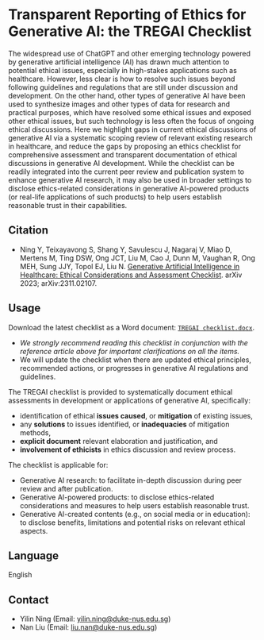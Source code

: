# Transparent Reporting of Ethics for Generative AI: the TREGAI Checklist

The widespread use of ChatGPT and other emerging technology powered by generative artificial intelligence (AI) has drawn much attention to potential ethical issues, especially in high-stakes applications such as healthcare. However, less clear is how to resolve such issues beyond following guidelines and regulations that are still under discussion and development. On the other hand, other types of generative AI have been used to synthesize images and other types of data for research and practical purposes, which have resolved some ethical issues and exposed other ethical issues, but such technology is less often the focus of ongoing ethical discussions. Here we highlight gaps in current ethical discussions of generative AI via a systematic scoping review of relevant existing research in healthcare, and reduce the gaps by proposing an ethics checklist for comprehensive assessment and transparent documentation of ethical discussions in generative AI development. While the checklist can be readily integrated into the current peer review and publication system to enhance generative AI research, it may also be used in broader settings to disclose ethics-related considerations in generative AI-powered products (or real-life applications of such products) to help users establish reasonable trust in their capabilities.

## Citation

- Ning Y, Teixayavong S, Shang Y, Savulescu J, Nagaraj V, Miao D, Mertens M, Ting DSW, Ong JCT, Liu M, Cao J, Dunn M, Vaughan R, Ong MEH, Sung JJY, Topol EJ, Liu N. [Generative Artificial Intelligence in Healthcare: Ethical Considerations and Assessment Checklist](https://arxiv.org/abs/2311.02107). arXiv 2023; arXiv:2311.02107.

## Usage

Download the latest checklist as a Word document: [`TREGAI checklist.docx`](https://github.com/nliulab/GenAI-Ethical-Checklist/releases/download/v1.0/TREGAI%20checklist.docx).

- *We strongly recommend reading this checklist in conjunction with the reference article above for important clarifications on all the items.*
- We will update the checklist when there are updated ethical principles, recommended actions, or progresses in generative AI regulations and guidelines. 

The TREGAI checklist is provided to systematically document ethical assessments in development or applications of generative AI, specifically:

- identification of ethical **issues caused**, or **mitigation** of existing issues, 
- any **solutions** to issues identified, or **inadequacies** of mitigation methods,
- **explicit document** relevant elaboration and justification, and
- **involvement of ethicists** in ethics discussion and review process. 

The checklist is applicable for:

- Generative AI research: to facilitate in-depth discussion during peer review and after publication.
- Generative AI-powered products: to disclose ethics-related considerations and measures to help users establish reasonable trust.
- Generative AI-created contents (e.g., on social media or in education): to disclose benefits, limitations and potential risks on relevant ethical aspects.
 
## Language

English

## Contact

- Yilin Ning (Email: yilin.ning@duke-nus.edu.sg)
- Nan Liu (Email: liu.nan@duke-nus.edu.sg)

